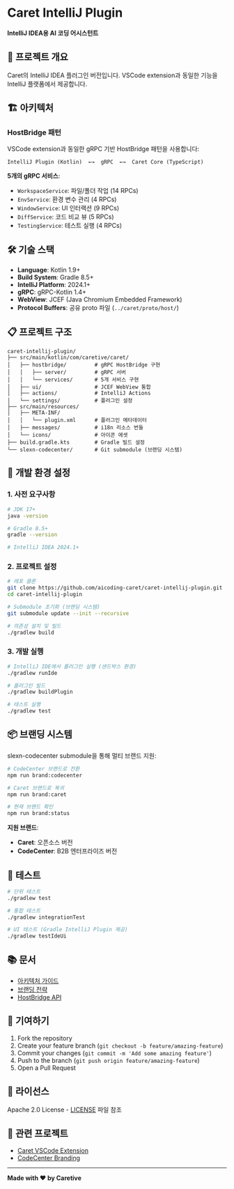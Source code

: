 # Caret IntelliJ Plugin

**IntelliJ IDEA용 AI 코딩 어시스턴트**

## 🎯 프로젝트 개요

Caret의 IntelliJ IDEA 플러그인 버전입니다. VSCode extension과 동일한 기능을 IntelliJ 플랫폼에서 제공합니다.

## 🏗️ 아키텍처

### HostBridge 패턴

VSCode extension과 동일한 gRPC 기반 HostBridge 패턴을 사용합니다:

```
IntelliJ Plugin (Kotlin)  ←→  gRPC  ←→  Caret Core (TypeScript)
```

**5개의 gRPC 서비스**:
- `WorkspaceService`: 파일/폴더 작업 (14 RPCs)
- `EnvService`: 환경 변수 관리 (4 RPCs)
- `WindowService`: UI 인터랙션 (9 RPCs)
- `DiffService`: 코드 비교 뷰 (5 RPCs)
- `TestingService`: 테스트 실행 (4 RPCs)

## 🛠️ 기술 스택

- **Language**: Kotlin 1.9+
- **Build System**: Gradle 8.5+
- **IntelliJ Platform**: 2024.1+
- **gRPC**: gRPC-Kotlin 1.4+
- **WebView**: JCEF (Java Chromium Embedded Framework)
- **Protocol Buffers**: 공유 proto 파일 (`../caret/proto/host/`)

## 📋 프로젝트 구조

```
caret-intellij-plugin/
├── src/main/kotlin/com/caretive/caret/
│   ├── hostbridge/         # gRPC HostBridge 구현
│   │   ├── server/         # gRPC 서버
│   │   └── services/       # 5개 서비스 구현
│   ├── ui/                 # JCEF WebView 통합
│   ├── actions/            # IntelliJ Actions
│   └── settings/           # 플러그인 설정
├── src/main/resources/
│   ├── META-INF/
│   │   └── plugin.xml      # 플러그인 메타데이터
│   ├── messages/           # i18n 리소스 번들
│   └── icons/              # 아이콘 에셋
├── build.gradle.kts        # Gradle 빌드 설정
└── slexn-codecenter/       # Git submodule (브랜딩 시스템)
```

## 🚀 개발 환경 설정

### 1. 사전 요구사항

```bash
# JDK 17+
java -version

# Gradle 8.5+
gradle --version

# IntelliJ IDEA 2024.1+
```

### 2. 프로젝트 설정

```bash
# 레포 클론
git clone https://github.com/aicoding-caret/caret-intellij-plugin.git
cd caret-intellij-plugin

# Submodule 초기화 (브랜딩 시스템)
git submodule update --init --recursive

# 의존성 설치 및 빌드
./gradlew build
```

### 3. 개발 실행

```bash
# IntelliJ IDE에서 플러그인 실행 (샌드박스 환경)
./gradlew runIde

# 플러그인 빌드
./gradlew buildPlugin

# 테스트 실행
./gradlew test
```

## 📦 브랜딩 시스템

slexn-codecenter submodule을 통해 멀티 브랜드 지원:

```bash
# CodeCenter 브랜드로 전환
npm run brand:codecenter

# Caret 브랜드로 복귀
npm run brand:caret

# 현재 브랜드 확인
npm run brand:status
```

**지원 브랜드**:
- **Caret**: 오픈소스 버전
- **CodeCenter**: B2B 엔터프라이즈 버전

## 🧪 테스트

```bash
# 단위 테스트
./gradlew test

# 통합 테스트
./gradlew integrationTest

# UI 테스트 (Gradle IntelliJ Plugin 제공)
./gradlew testIdeUi
```

## 📚 문서

- [아키텍처 가이드](../caret/caret-docs/work-logs/alpha/2025-10-17-intellij-phase1-architecture.md)
- [브랜딩 전략](../caret/caret-docs/work-logs/alpha/2025-10-17-intellij-branding-strategy.md)
- [HostBridge API](../caret/proto/host/)

## 🤝 기여하기

1. Fork the repository
2. Create your feature branch (`git checkout -b feature/amazing-feature`)
3. Commit your changes (`git commit -m 'Add some amazing feature'`)
4. Push to the branch (`git push origin feature/amazing-feature`)
5. Open a Pull Request

## 📄 라이선스

Apache 2.0 License - [LICENSE](../caret/LICENSE) 파일 참조

## 🔗 관련 프로젝트

- [Caret VSCode Extension](https://github.com/aicoding-caret/caret)
- [CodeCenter Branding](https://github.com/aicoding-caret/slexn-codecenter)

---

**Made with ❤️ by Caretive**

